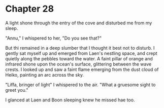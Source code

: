 # Chapter 28

A light shone through the entry of the cove and disturbed me from my sleep.

"Annu," I whispered to her, "Do you see that?"

But thi remained in a deep slumber that I thought it best not to disturb. I gently sat myself up and emerged from Laen's nestling space, and crept quietly along the pebbles toward the water. A faint pillar of orange and infrared shone upon the ocean's surface, glittering between the wave crests. I looked up and saw a faint flame emerging from the dust cloud of Heiko, painting an arc across the sky.

"Liffa, bringer of light" I whispered to the air. "What a gruesome sight to greet you."

I glanced at Laen and Boon sleeping knew he missed hae too.

<!--
- Liffa's first bleed perigee
- Linyu sees that Annu's wound has healed
- Setre has landed with Fanla to search for Linyu and Pomri
  - They would be searching in Heiko but may have started in Rudjan, to search Casra's home
  - They are safe in Rudjan because they aren't Heikoan and nobody knows them


Ending:
- Liffa is saved by Linyu and Annu and barely makes it to Ulukoma's Crypt
- Annu sacrifices haeself to kill Ramne and save the rest
- Setre goes on a quest for Pomri (epilogue?)


-->

